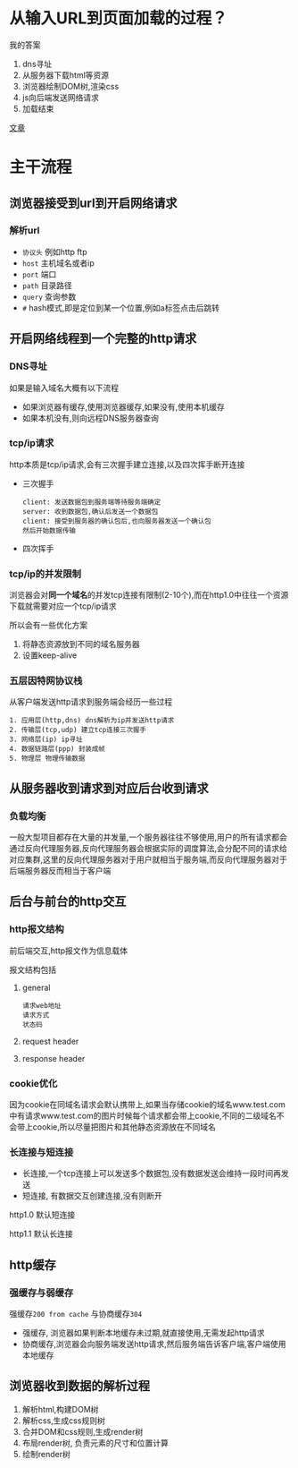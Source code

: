 # 从输入URL到页面加载的过程？

我的答案

1. dns寻址
2. 从服务器下载html等资源
3. 浏览器绘制DOM树,渲染css
4. js向后端发送网络请求
5. 加载结束

[文章](https://zhuanlan.zhihu.com/p/34453198?group_id=957277540147056640)

# 主干流程

## 浏览器接受到url到开启网络请求

### 解析url

+ `协议头` 例如http ftp
+ `host` 主机域名或者ip
+ `port` 端口
+ `path` 目录路径
+ `query` 查询参数
+ `#` hash模式,即是定位到某一个位置,例如a标签点击后跳转

## 开启网络线程到一个完整的http请求

### DNS寻址

如果是输入域名大概有以下流程

+ 如果浏览器有缓存,使用浏览器缓存,如果没有,使用本机缓存
+ 如果本机没有,则向远程DNS服务器查询

### tcp/ip请求

http本质是tcp/ip请求,会有三次握手建立连接,以及四次挥手断开连接

+ 三次握手

  ```
  client: 发送数据包到服务端等待服务端确定
  server: 收到数据包,确认后发送一个数据包
  client: 接受到服务器的确认包后,也向服务器发送一个确认包
  然后开始数据传输
  ```

+ 四次挥手

### tcp/ip的并发限制

浏览器会对**同一个域名**的并发tcp连接有限制(2-10个),而在http1.0中往往一个资源下载就需要对应一个tcp/ip请求

所以会有一些优化方案

1. 将静态资源放到不同的域名服务器
2. 设置keep-alive

### 五层因特网协议栈

从客户端发送http请求到服务端会经历一些过程

```
1. 应用层(http,dns) dns解析为ip并发送http请求
2. 传输层(tcp,udp) 建立tcp连接三次握手
3. 网络层(ip) ip寻址
4. 数据链路层(ppp) 封装成帧
5. 物理层 物理传输数据
```



## 从服务器收到请求到对应后台收到请求

### 负载均衡

一般大型项目都存在大量的并发量,一个服务器往往不够使用,用户的所有请求都会通过反向代理服务器,反向代理服务器会根据实际的调度算法,会分配不同的请求给对应集群,这里的反向代理服务器对于用户就相当于服务端,而反向代理服务器对于后端服务器反而相当于客户端

## 后台与前台的http交互

### http报文结构

前后端交互,http报文作为信息载体

报文结构包括

1. general

   ```
   请求web地址
   请求方式
   状态码
   ```

   

2. request header

3. response header

### cookie优化

因为cookie在同域名请求会默认携带上,如果当存储cookie的域名www.test.com 中有请求www.test.com的图片时候每个请求都会带上cookie,不同的二级域名不会带上cookie,所以尽量把图片和其他静态资源放在不同域名

### 长连接与短连接

+ 长连接,一个tcp连接上可以发送多个数据包,没有数据发送会维持一段时间再发送
+ 短连接, 有数据交互创建连接,没有则断开

http1.0 默认短连接

http1.1 默认长连接

## http缓存

### 强缓存与弱缓存

强缓存`200 from cache` 与协商缓存`304`

+ 强缓存, 浏览器如果判断本地缓存未过期,就直接使用,无需发起http请求
+ 协商缓存,浏览器会向服务端发送http请求,然后服务端告诉客户端,客户端使用本地缓存

## 浏览器收到数据的解析过程

1. 解析html,构建DOM树
2. 解析css,生成css规则树
3. 合并DOM和css规则,生成render树
4. 布局render树, 负责元素的尺寸和位置计算
5. 绘制render树



